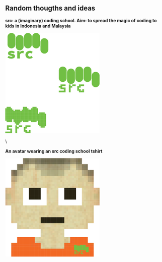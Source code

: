 ## Random thougths and ideas

**src: a (imaginary) coding school. Aim: to spread the magic of coding to kids in Indonesia and Malaysia** 


<img src="src_mult.png" alt="drawing" width="300px"/>

 \

**An avatar wearing an src coding school tshirt** 

<img src="avatar.png" alt="drawing" width="300px"/>

